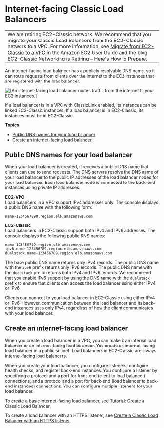 # Internet\-facing Classic Load Balancers<a name="elb-internet-facing-load-balancers"></a>


|  | 
| --- |
| We are retiring EC2\-Classic network\. We recommend that you migrate your Classic Load Balancers from the EC2\-Classic network to a VPC\. For more information, see [Migrate from EC2\-Classic to a VPC](https://docs.aws.amazon.com/AWSEC2/latest/UserGuide/vpc-migrate.html) in the Amazon EC2 User Guide and the blog [EC2\-Classic Networking is Retiring – Here's How to Prepare](http://aws.amazon.com/blogs/aws/ec2-classic-is-retiring-heres-how-to-prepare/)\. | 

An internet\-facing load balancer has a publicly resolvable DNS name, so it can route requests from clients over the internet to the EC2 instances that are registered with the load balancer\.

![\[An internet-facing load balancer routes traffic from the internet to your EC2 instances.\]](http://docs.aws.amazon.com/elasticloadbalancing/latest/classic/images/internet_facing_load_balancer.png)

If a load balancer is in a VPC with ClassicLink enabled, its instances can be linked EC2\-Classic instances\. If a load balancer is in EC2\-Classic, its instances must be in EC2\-Classic\.

**Topics**
+ [Public DNS names for your load balancer](#internet-facing-ip-addresses)
+ [Create an internet\-facing load balancer](#elb-create-internet-facing-load-balancer)

## Public DNS names for your load balancer<a name="internet-facing-ip-addresses"></a>

When your load balancer is created, it receives a public DNS name that clients can use to send requests\. The DNS servers resolve the DNS name of your load balancer to the public IP addresses of the load balancer nodes for your load balancer\. Each load balancer node is connected to the back\-end instances using private IP addresses\.

**EC2\-VPC**  
Load balancers in a VPC support IPv4 addresses only\. The console displays a public DNS name with the following form:

```
name-1234567890.region.elb.amazonaws.com
```

**EC2\-Classic**  
Load balancers in EC2\-Classic support both IPv4 and IPv6 addresses\. The console displays the following public DNS names:

```
name-123456789.region.elb.amazonaws.com
ipv6.name-123456789.region.elb.amazonaws.com    
dualstack.name-123456789.region.elb.amazonaws.com
```

The base public DNS name returns only IPv4 records\. The public DNS name with the `ipv6` prefix returns only IPv6 records\. The public DNS name with the `dualstack` prefix returns both IPv4 and IPv6 records\. We recommend that you enable IPv6 support by using the DNS name with the `dualstack` prefix to ensure that clients can access the load balancer using either IPv4 or IPv6\.

Clients can connect to your load balancer in EC2\-Classic using either IPv4 or IPv6\. However, communication between the load balancer and its back\-end instances uses only IPv4, regardless of how the client communicates with your load balancer\.

## Create an internet\-facing load balancer<a name="elb-create-internet-facing-load-balancer"></a>

When you create a load balancer in a VPC, you can make it an internal load balancer or an internet\-facing load balancer\. You create an internet\-facing load balancer in a public subnet\. Load balancers in EC2\-Classic are always internet\-facing load balancers\.

When you create your load balancer, you configure listeners, configure health checks, and register back\-end instances\. You configure a listener by specifying a protocol and a port for front\-end \(client to load balancer\) connections, and a protocol and a port for back\-end \(load balancer to back\-end instances\) connections\. You can configure multiple listeners for your load balancer\.

To create a basic internet\-facing load balancer, see [Tutorial: Create a Classic Load Balancer](elb-getting-started.md)\.

To create a load balancer with an HTTPS listener, see [Create a Classic Load Balancer with an HTTPS listener](elb-create-https-ssl-load-balancer.md)\.